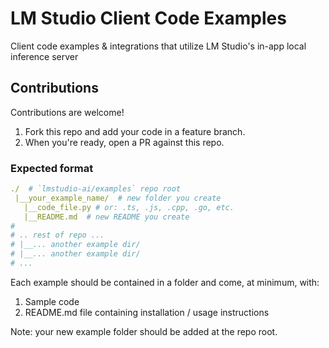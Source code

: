 # LM Studio Client Code Examples
Client code examples &amp; integrations that utilize LM Studio's in-app local inference server

## Contributions
Contributions are welcome!

1. Fork this repo and add your code in a feature branch.
2. When you're ready, open a PR against this repo.

### Expected format

```yaml
./  # `lmstudio-ai/examples` repo root
 |__your_example_name/  # new folder you create
   |__code_file.py # or: .ts, .js, .cpp, .go, etc.
   |__README.md  # new README you create
#
# .. rest of repo ...
# |__... another example dir/
# |__... another example dir/
# ...
```

Each example should be contained in a folder and come, at minimum, with:
1. Sample code
2. README.md file containing installation / usage instructions

Note: your new example folder should be added at the repo root.
